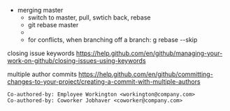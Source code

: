* merging master
  * switch to master, pull, swtich back, rebase
  * git rebase master
  *
  * for conflicts, when branching off a branch: g rebase --skip

closing issue keywords https://help.github.com/en/github/managing-your-work-on-github/closing-issues-using-keywords


multiple author commits https://help.github.com/en/github/committing-changes-to-your-project/creating-a-commit-with-multiple-authors

```
Co-authored-by: Employee Workington <workington@company.com>
Co-authored-by: Coworker Jobhaver <coworker@company.com>
```
